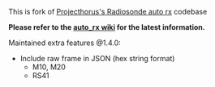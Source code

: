 This is fork of [Projecthorus's Radiosonde auto rx](https://github.com/projecthorus/radiosonde_auto_rx) codebase

**Please refer to the [auto_rx wiki](https://github.com/projecthorus/radiosonde_auto_rx/wiki) for the latest information.**

Maintained extra features @1.4.0:
* Include raw frame in JSON (hex string format)
  * M10, M20
  * RS41